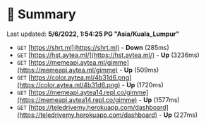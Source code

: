 # 📖 Summary
Last updated: **5/6/2022, 1:54:25 PG "Asia/Kuala_Lumpur"**

- `GET` [https://shrt.ml](https://shrt.ml) - **Down** (285ms)
- `GET` [https://hst.aytea.ml/](https://hst.aytea.ml/) - **Up** (3236ms)
- `GET` [https://memeapi.aytea.ml/gimme](https://memeapi.aytea.ml/gimme) - **Up** (509ms)
- `GET` [https://color.aytea.ml/4b31d6.png](https://color.aytea.ml/4b31d6.png) - **Up** (1720ms)
- `GET` [https://memeapi.aytea14.repl.co/gimme](https://memeapi.aytea14.repl.co/gimme) - **Up** (1577ms)
- `GET` [https://teledrivemy.herokuapp.com/dashboard](https://teledrivemy.herokuapp.com/dashboard) - **Up** (227ms)
